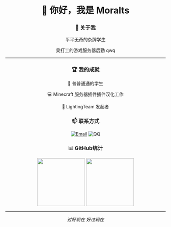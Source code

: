 <div align="center">

# 👋 你好，我是 Moralts

### 🌟 关于我

平平无奇的杂牌学生

臭打工的游戏服务器后勤 qwq

---


### 🏆 我的成就

👀 普普通通的学生

💻 Minecraft 服务器插件插件汉化工作

👥 LightingTeam 发起者

<div align="center">

### 📫 联系方式

[![Email](https://img.shields.io/badge/Email-instars2233@outlook.com-blue?style=flat-square)](mailto:instars2233@outlook.com)
![QQ](https://img.shields.io/badge/QQ-3161826691-12B7F5?style=flat-square&logo=tencentqq)

</div>


<div align="center">

### 📊 GitHub统计

<img height="150" src="https://github-readme-stats.vercel.app/api?username=Moralts&show_icons=true&theme=default&hide_border=true" />

<img height="150" src="https://github-readme-stats.vercel.app/api/top-langs/?username=Moralts&layout=compact&theme=default&hide_border=true" />

</div>

---

<div align="center">

*过好现在 好过现在*

</div>
